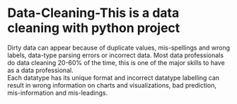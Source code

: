 # Data-Cleaning-This is a data cleaning with python project

Dirty data can appear because of duplicate values, mis-spellings and wrong labels, data-type parsing errors or incorrect data. Most data professionals do data cleaning 20-60% of the time, this is one of the major skills to have as a data professional.  
Each datatype has its unique format and incorrect datatype labelling can result in wrong information on charts and visualizations, bad prediction, mis-information and mis-leadings.                                                                                       
